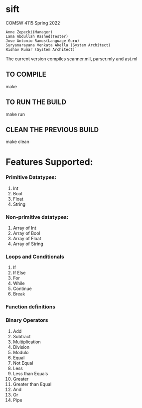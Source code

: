 # sift
COMSW 4115 Spring 2022


```
Anne Zepecki(Manager)
Lama Abdullah Rashed(Tester)
Jose Antonio Ramos(Language Guru)
Suryanarayana Venkata Akella (System Architect)
Rishav Kumar (System Architect)

```
The current version compiles scanner.mll, parser.mly and ast.ml

## TO COMPILE
make

## TO RUN THE BUILD
make run

## CLEAN THE PREVIOUS BUILD
make clean

# Features Supported:

### Primitive Datatypes:

1. Int
2. Bool
3. Float
4. String

### Non-primitive datatypes:
1. Array of Int 
2. Array of Bool
3. Array of Float
4. Array of String

### Loops and Conditionals

1. If
2. If Else
3. For
4. While
5. Continue
6. Break

### Function definitions

### Binary Operators

1. Add
2. Subtract
3. Multiplication
4. Division
5. Modulo
6. Equal
5. Not Equal
6. Less
7. Less than Equals
8. Greater
9. Greater than Equal
10. And
11. Or
12. Pipe